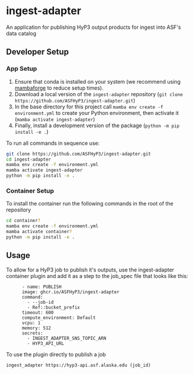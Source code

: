 # ingest-adapter
An application for publishing HyP3 output products for ingest into ASF's data catalog

## Developer Setup

### App Setup

1. Ensure that conda is installed on your system (we recommend using [mambaforge](https://github.com/conda-forge/miniforge#mambaforge) to reduce setup times).
2. Download a local version of the `ingest-adapter` repository (`git clone https://github.com/ASFHyP3/ingest-adapter.git`)
3. In the base directory for this project call `mamba env create -f environment.yml` to create your Python environment, then activate it (`mamba activate ingest-adapter`)
4. Finally, install a development version of the package (`python -m pip install -e .`)

To run all commands in sequence use:
```bash
git clone https://github.com/ASFHyP3/ingest-adapter.git
cd ingest-adapter
mamba env create -f environment.yml
mamba activate ingest-adapter
python -m pip install -e .
```

### Container Setup

To install the container run the following commands in the root of the repository

```bash
cd container?
mamba env create -f environment.yml
mamba activate container?
python -m pip install -e .
```

## Usage

To allow for a HyP3 job to publish it's outputs, use the ingest-adapter container plugin and add it as a step to the job_spec file
that looks like this:

```
      - name: PUBLISH
      image: ghcr.io/ASFHyP3/ingest-adapter
      command:
        - --job-id
        - Ref::bucket_prefix
      timeout: 600
      compute_environment: Default
      vcpu: 1
      memory: 512
      secrets:
        - INGEST_ADAPTER_SNS_TOPIC_ARN
        - HYP3_API_URL
```

To use the plugin directly to publish a job

```
ingest_adapter https://hyp3-api.asf.alaska.edu (job_id)
```
